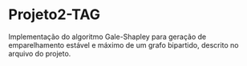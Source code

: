 # Projeto2-TAG
Implementação do algoritmo Gale-Shapley para geração de emparelhamento estável e máximo de um grafo bipartido, descrito no arquivo do projeto.
